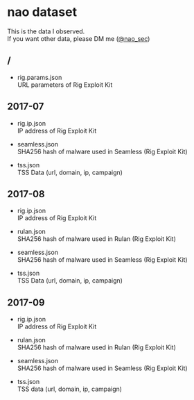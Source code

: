 # nao dataset
This is the data I observed.  
If you want other data, please DM me ([@nao_sec](https://twitter.com/nao_sec))

## /

- rig.params.json  
URL parameters of Rig Exploit Kit

## 2017-07

- rig.ip.json  
IP address of Rig Exploit Kit

- seamless.json  
SHA256 hash of malware used in Seamless (Rig Exploit Kit)

- tss.json  
TSS Data (url, domain, ip, campaign)

## 2017-08

- rig.ip.json  
IP address of Rig Exploit Kit

- rulan.json  
SHA256 hash of malware used in Rulan (Rig Exploit Kit)

- seamless.json  
SHA256 hash of malware used in Seamless (Rig Exploit Kit)

- tss.json  
TSS Data (url, domain, ip, campaign)

## 2017-09

- rig.ip.json  
IP address of Rig Exploit Kit

- rulan.json  
SHA256 hash of malware used in Rulan (Rig Exploit Kit)

- seamless.json  
SHA256 hash of malware used in Seamless (Rig Exploit Kit)

- tss.json  
TSS data (url, domain, ip, campaign)